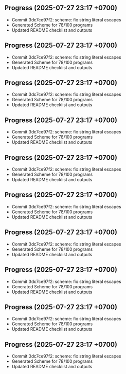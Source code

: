 ## Progress (2025-07-27 23:17 +0700)
- Commit 3dc7ce97f2: scheme: fix string literal escapes
- Generated Scheme for 78/100 programs
- Updated README checklist and outputs

## Progress (2025-07-27 23:17 +0700)
- Commit 3dc7ce97f2: scheme: fix string literal escapes
- Generated Scheme for 78/100 programs
- Updated README checklist and outputs

## Progress (2025-07-27 23:17 +0700)
- Commit 3dc7ce97f2: scheme: fix string literal escapes
- Generated Scheme for 78/100 programs
- Updated README checklist and outputs

## Progress (2025-07-27 23:17 +0700)
- Commit 3dc7ce97f2: scheme: fix string literal escapes
- Generated Scheme for 78/100 programs
- Updated README checklist and outputs

## Progress (2025-07-27 23:17 +0700)
- Commit 3dc7ce97f2: scheme: fix string literal escapes
- Generated Scheme for 78/100 programs
- Updated README checklist and outputs

## Progress (2025-07-27 23:17 +0700)
- Commit 3dc7ce97f2: scheme: fix string literal escapes
- Generated Scheme for 78/100 programs
- Updated README checklist and outputs

## Progress (2025-07-27 23:17 +0700)
- Commit 3dc7ce97f2: scheme: fix string literal escapes
- Generated Scheme for 78/100 programs
- Updated README checklist and outputs

## Progress (2025-07-27 23:17 +0700)
- Commit 3dc7ce97f2: scheme: fix string literal escapes
- Generated Scheme for 78/100 programs
- Updated README checklist and outputs

## Progress (2025-07-27 23:17 +0700)
- Commit 3dc7ce97f2: scheme: fix string literal escapes
- Generated Scheme for 78/100 programs
- Updated README checklist and outputs

## Progress (2025-07-27 23:17 +0700)
- Commit 3dc7ce97f2: scheme: fix string literal escapes
- Generated Scheme for 78/100 programs
- Updated README checklist and outputs

